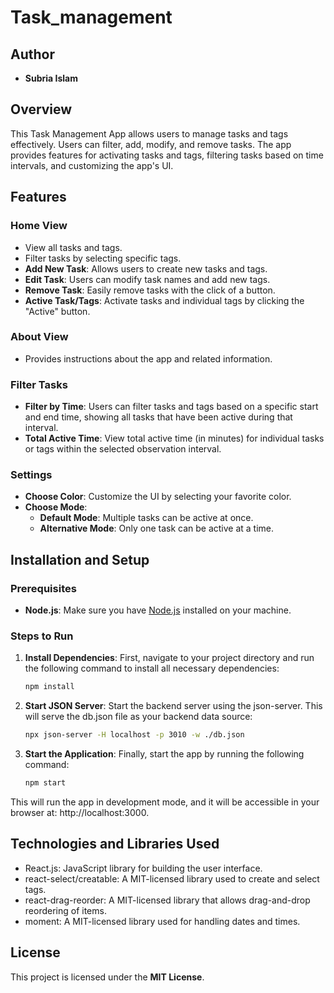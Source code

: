 # Task_management

## Author
- **Subria Islam**

## Overview
This Task Management App allows users to manage tasks and tags effectively. Users can filter, add, modify, and remove tasks. The app provides features for activating tasks and tags, filtering tasks based on time intervals, and customizing the app's UI.


## Features

### Home View
- View all tasks and tags.
- Filter tasks by selecting specific tags.
- **Add New Task**: Allows users to create new tasks and tags.
- **Edit Task**: Users can modify task names and add new tags.
- **Remove Task**: Easily remove tasks with the click of a button.
- **Active Task/Tags**: Activate tasks and individual tags by clicking the "Active" button.

### About View
- Provides instructions about the app and related information.

### Filter Tasks
- **Filter by Time**: Users can filter tasks and tags based on a specific start and end time, showing all tasks that have been active during that interval.
- **Total Active Time**: View total active time (in minutes) for individual tasks or tags within the selected observation interval.

### Settings
- **Choose Color**: Customize the UI by selecting your favorite color.
- **Choose Mode**: 
  - **Default Mode**: Multiple tasks can be active at once.
  - **Alternative Mode**: Only one task can be active at a time.

## Installation and Setup

### Prerequisites
- **Node.js**: Make sure you have [Node.js](https://nodejs.org/) installed on your machine.

### Steps to Run

1. **Install Dependencies**:
   First, navigate to your project directory and run the following command to install all necessary dependencies:
   ```bash
   npm install
2. **Start JSON Server**:
   Start the backend server using the json-server. This will serve the db.json file as your backend data source:
   ```bash
   npx json-server -H localhost -p 3010 -w ./db.json
3. **Start the Application**:
   Finally, start the app by running the following command:
   ```bash
   npm start
  This will run the app in development mode, and it will be accessible in your browser at: http://localhost:3000.

## Technologies and Libraries Used
  - React.js: JavaScript library for building the user interface.
  - react-select/creatable: A MIT-licensed library used to create and select tags.
  - react-drag-reorder: A MIT-licensed library that allows drag-and-drop reordering of items.
  - moment: A MIT-licensed library used for handling dates and times.  
  
## License
This project is licensed under the **MIT License**.
